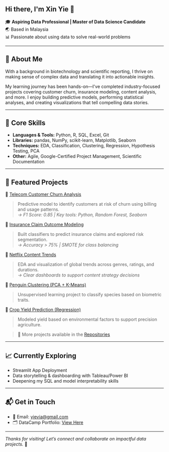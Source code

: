 ## Hi there, I'm Xin Yie 👋

🎓 **Aspiring Data Professional | Master of Data Science Candidate**  
🌏 Based in Malaysia   
📊 Passionate about using data to solve real-world problems  

---

## 🚀 About Me

With a background in biotechnology and scientific reporting, I thrive on making sense of complex data and translating it into actionable insights.

My learning journey has been hands-on—I've completed industry-focused projects covering customer churn, insurance modeling, content analysis, and more. I enjoy building predictive models, performing statistical analyses, and creating visualizations that tell compelling data stories.

---

## 🧠 Core Skills

- **Languages & Tools:** Python, R, SQL, Excel, Git  
- **Libraries:** pandas, NumPy, scikit-learn, Matplotlib, Seaborn  
- **Techniques:** EDA, Classification, Clustering, Regression, Hypothesis Testing, PCA  
- **Other:** Agile, Google-Certified Project Management, Scientific Documentation

---

## 📌 Featured Projects

🔹 [Telecom Customer Churn Analysis](#)  
> Predictive model to identify customers at risk of churn using billing and usage patterns.  
> _→ F1 Score: 0.85 | Key tools: Python, Random Forest, Seaborn_

🔹 [Insurance Claim Outcome Modeling](#)  
> Built classifiers to predict insurance claims and explored risk segmentation.  
> _→ Accuracy > 75% | SMOTE for class balancing_

🔹 [Netflix Content Trends](#)  
> EDA and visualization of global trends across genres, ratings, and durations.  
> _→ Clear dashboards to support content strategy decisions_

🔹 [Penguin Clustering (PCA + K-Means)](#)  
> Unsupervised learning project to classify species based on biometric traits.

🔹 [Crop Yield Prediction (Regression)](#)  
> Modeled yield based on environmental factors to support precision agriculture.

> 🧠 More projects available in the [Repositories](https://github.com/yievia?tab=repositories)

---

## 📈 Currently Exploring

- Streamlit App Deployment  
- Data storytelling & dashboarding with Tableau/Power BI  
- Deepening my SQL and model interpretability skills  

---

## 📬 Get in Touch

- 📧 Email: yievia@gmail.com  
- 🗂️ DataCamp Portfolio: [View Here](https://www.datacamp.com/portfolio/yievia)

---

_Thanks for visiting! Let’s connect and collaborate on impactful data projects._ 🙌
